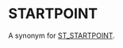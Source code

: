 # STARTPOINT

A synonym for [ST_STARTPOINT](/sql-statements-structure/geographic-geometric-features/linestring-properties/st_startpoint).